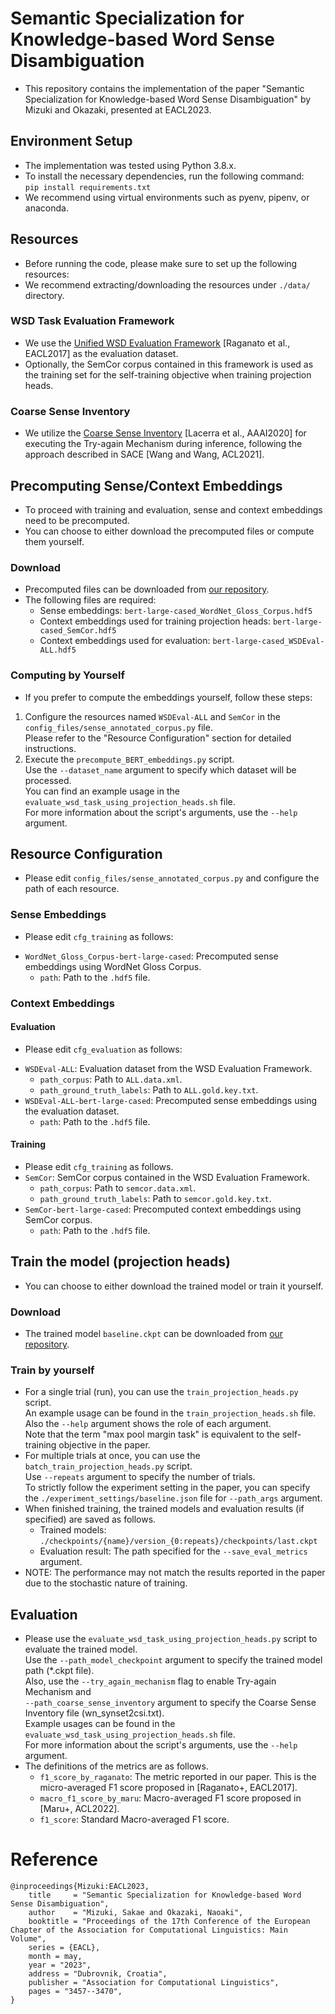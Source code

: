 # Semantic Specialization for Knowledge-based Word Sense Disambiguation
* This repository contains the implementation of the paper "Semantic Specialization for Knowledge-based Word Sense Disambiguation" by Mizuki and Okazaki, presented at EACL2023.

## Environment Setup
* The implementation was tested using Python 3.8.x.
* To install the necessary dependencies, run the following command:  
  `pip install requirements.txt`
* We recommend using virtual environments such as pyenv, pipenv, or anaconda.

## Resources
* Before running the code, please make sure to set up the following resources:
* We recommend extracting/downloading the resources under `./data/` directory.

### WSD Task Evaluation Framework
* We use the [Unified WSD Evaluation Framework](http://lcl.uniroma1.it/wsdeval/) [Raganato et al., EACL2017] as the evaluation dataset.  
* Optionally, the SemCor corpus contained in this framework is used as the training set for the self-training objective when training projection heads.

### Coarse Sense Inventory
* We utilize the [Coarse Sense Inventory](https://sapienzanlp.github.io/csi/) [Lacerra et al., AAAI2020] for executing the Try-again Mechanism during inference, following the approach described in SACE [Wang and Wang, ACL2021].

## Precomputing Sense/Context Embeddings
* To proceed with training and evaluation, sense and context embeddings need to be precomputed.  
* You can choose to either download the precomputed files or compute them yourself.

### Download
* Precomputed files can be downloaded from [our repository](https://huggingface.co/okazaki-lab/ss_wsd).  
* The following files are required:
  - Sense embeddings: `bert-large-cased_WordNet_Gloss_Corpus.hdf5`
  - Context embeddings used for training projection heads: `bert-large-cased_SemCor.hdf5`
  - Context embeddings used for evaluation: `bert-large-cased_WSDEval-ALL.hdf5`

### Computing by Yourself
* If you prefer to compute the embeddings yourself, follow these steps:
1. Configure the resources named `WSDEval-ALL` and `SemCor` in the `config_files/sense_annotated_corpus.py` file.  
  Please refer to the "Resource Configuration" section for detailed instructions.
2. Execute the `precompute_BERT_embeddings.py` script.  
  Use the `--dataset_name` argument to specify which dataset will be processed.  
  You can find an example usage in the `evaluate_wsd_task_using_projection_heads.sh` file.  
  For more information about the script's arguments, use the `--help` argument.

## Resource Configuration
* Please edit `config_files/sense_annotated_corpus.py` and configure the path of each resource.

### Sense Embeddings
* Please edit `cfg_training` as follows:
- `WordNet_Gloss_Corpus-bert-large-cased`: Precomputed sense embeddings using WordNet Gloss Corpus.
  - `path`: Path to the `.hdf5` file.

### Context Embeddings

#### Evaluation
* Please edit `cfg_evaluation` as follows:
- `WSDEval-ALL`: Evaluation dataset from the WSD Evaluation Framework.
  - `path_corpus`: Path to `ALL.data.xml`.
  - `path_ground_truth_labels`: Path to `ALL.gold.key.txt`.
- `WSDEval-ALL-bert-large-cased`: Precomputed sense embeddings using the evaluation dataset.
  - `path`: Path to the `.hdf5` file.

#### Training
* Please edit `cfg_training` as follows.
* `SemCor`: SemCor corpus contained in the WSD Evaluation Framework.
    * `path_corpus`: Path to `semcor.data.xml`.
    * `path_ground_truth_labels`: Path to `semcor.gold.key.txt`.
* `SemCor-bert-large-cased`: Precomputed context embeddings using SemCor corpus.
    * `path`: Path to the `.hdf5` file.

## Train the model (projection heads)
* You can choose to either download the trained model or train it yourself.

### Download
* The trained model `baseline.ckpt` can be downloaded from [our repository](https://huggingface.co/okazaki-lab/ss_wsd).  

### Train by yourself
* For a single trial (run), you can use the `train_projection_heads.py` script.  
  An example usage can be found in the `train_projection_heads.sh` file.  
  Also the `--help` argument shows the role of each argument.    
  Note that the term "max pool margin task" is equivalent to the self-training objective in the paper.
* For multiple trials at once, you can use the `batch_train_projection_heads.py` script.  
  Use `--repeats` argument to specify the number of trials.  
  To strictly follow the experiment setting in the paper, you can specify the `./experiment_settings/baseline.json` file for `--path_args` argument.  
* When finished training, the trained models and evaluation results (if specified) are saved as follows.
  * Trained models: `./checkpoints/{name}/version_{0:repeats}/checkpoints/last.ckpt`
  * Evaluation result: The path specified for the `--save_eval_metrics` argument.
* NOTE: The performance may not match the results reported in the paper due to the stochastic nature of training.

## Evaluation
* Please use the `evaluate_wsd_task_using_projection_heads.py` script to evaluate the trained model.  
  Use the `--path_model_checkpoint` argument to specify the trained model path (*.ckpt file).  
  Also, use the `--try_again_mechanism` flag to enable Try-again Mechanism and  
  `--path_coarse_sense_inventory` argument to specify the Coarse Sense Inventory file (wn_synset2csi.txt).  
  Example usages can be found in the `evaluate_wsd_task_using_projection_heads.sh` file.  
  For more information about the script's arguments, use the `--help` argument.     
* The definitions of the metrics are as follows.
  * `f1_score_by_raganato`: The metric reported in our paper. This is the micro-averaged F1 score proposed in [Raganato+, EACL2017].
  * `macro_f1_score_by_maru`: Macro-averaged F1 score proposed in [Maru+, ACL2022].
  * `f1_score`: Standard Macro-averaged F1 score. 

# Reference

```
@inproceedings{Mizuki:EACL2023,
    title     = "Semantic Specialization for Knowledge-based Word Sense Disambiguation",
    author    = "Mizuki, Sakae and Okazaki, Naoaki",
    booktitle = "Proceedings of the 17th Conference of the European Chapter of the Association for Computational Linguistics: Main Volume",
    series = {EACL},
    month = may,
    year = "2023",
    address = "Dubrovnik, Croatia",
    publisher = "Association for Computational Linguistics",
    pages = "3457--3470",
}
```
